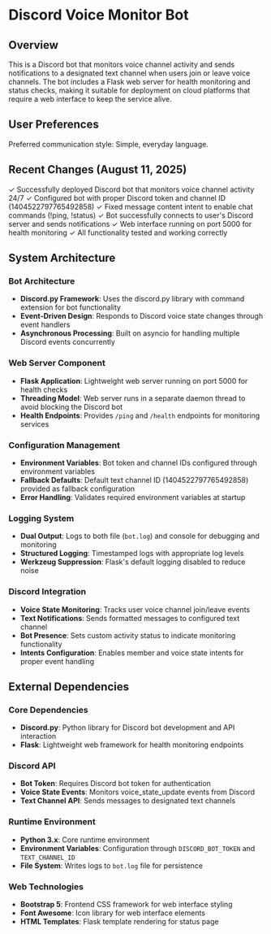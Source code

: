 # Discord Voice Monitor Bot

## Overview

This is a Discord bot that monitors voice channel activity and sends notifications to a designated text channel when users join or leave voice channels. The bot includes a Flask web server for health monitoring and status checks, making it suitable for deployment on cloud platforms that require a web interface to keep the service alive.

## User Preferences

Preferred communication style: Simple, everyday language.

## Recent Changes (August 11, 2025)

✓ Successfully deployed Discord bot that monitors voice channel activity 24/7
✓ Configured bot with proper Discord token and channel ID (1404522797765492858)
✓ Fixed message content intent to enable chat commands (!ping, !status)
✓ Bot successfully connects to user's Discord server and sends notifications
✓ Web interface running on port 5000 for health monitoring
✓ All functionality tested and working correctly

## System Architecture

### Bot Architecture
- **Discord.py Framework**: Uses the discord.py library with command extension for bot functionality
- **Event-Driven Design**: Responds to Discord voice state changes through event handlers
- **Asynchronous Processing**: Built on asyncio for handling multiple Discord events concurrently

### Web Server Component
- **Flask Application**: Lightweight web server running on port 5000 for health checks
- **Threading Model**: Web server runs in a separate daemon thread to avoid blocking the Discord bot
- **Health Endpoints**: Provides `/ping` and `/health` endpoints for monitoring services

### Configuration Management
- **Environment Variables**: Bot token and channel IDs configured through environment variables
- **Fallback Defaults**: Default text channel ID (1404522797765492858) provided as fallback configuration
- **Error Handling**: Validates required environment variables at startup

### Logging System
- **Dual Output**: Logs to both file (`bot.log`) and console for debugging and monitoring
- **Structured Logging**: Timestamped logs with appropriate log levels
- **Werkzeug Suppression**: Flask's default logging disabled to reduce noise

### Discord Integration
- **Voice State Monitoring**: Tracks user voice channel join/leave events
- **Text Notifications**: Sends formatted messages to configured text channel
- **Bot Presence**: Sets custom activity status to indicate monitoring functionality
- **Intents Configuration**: Enables member and voice state intents for proper event handling

## External Dependencies

### Core Dependencies
- **Discord.py**: Python library for Discord bot development and API interaction
- **Flask**: Lightweight web framework for health monitoring endpoints

### Discord API
- **Bot Token**: Requires Discord bot token for authentication
- **Voice State Events**: Monitors voice_state_update events from Discord
- **Text Channel API**: Sends messages to designated text channels

### Runtime Environment
- **Python 3.x**: Core runtime environment
- **Environment Variables**: Configuration through `DISCORD_BOT_TOKEN` and `TEXT_CHANNEL_ID`
- **File System**: Writes logs to `bot.log` file for persistence

### Web Technologies
- **Bootstrap 5**: Frontend CSS framework for web interface styling
- **Font Awesome**: Icon library for web interface elements
- **HTML Templates**: Flask template rendering for status page